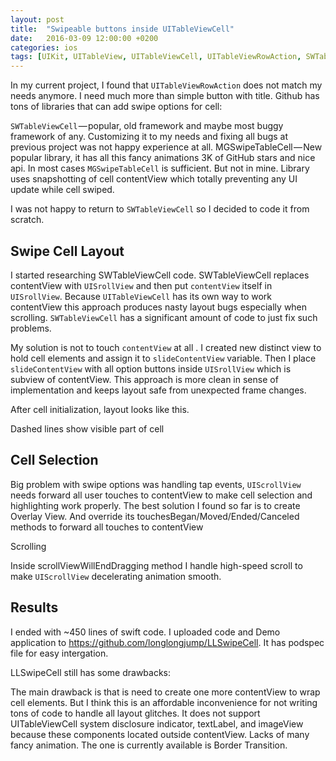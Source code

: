 ```yaml
---
layout: post
title:  "Swipeable buttons inside UITableViewCell"
date:   2016-03-09 12:00:00 +0200
categories: ios
tags: [UIKit, UITableView, UITableViewCell, UITableViewRowAction, SWTableViewCell, ios, swipe, Xcode]
---
```



In my current project, I found that `UITableViewRowAction` does not match my needs anymore. I need much more than simple button with title. Github has tons of libraries that can add swipe options for cell:

`SWTableViewCell` — popular, old framework and maybe most buggy framework of any. Customizing it to my needs and fixing all bugs at previous project was not happy experience at all.
MGSwipeTableCell — New popular library, it has all this fancy animations 3K of GitHub stars and nice api.
In most cases `MGSwipeTableCell` is sufficient. But not in mine. Library uses snapshotting of cell contentView which totally preventing any UI update while cell swiped.

I was not happy to return to `SWTableViewCell` so I decided to code it from scratch.

## Swipe Cell Layout

I started researching SWTableViewCell code. SWTableViewCell replaces contentView with `UISrollView` and then put `contentView` itself in `UISrollView`. Because `UITableViewCell` has its own way to work contentView this approach produces nasty layout bugs especially when scrolling. `SWTableViewCell` has a significant amount of code to just fix such problems.

My solution is not to touch `contentView` at all . I created new distinct view to hold cell elements and assign it to `slideContentView` variable. Then I place `slideContentView` with all option buttons inside `UISrollView` which is subview of contentView. This approach is more clean in sense of implementation and keeps layout safe from unexpected frame changes.


After cell initialization, layout looks like this.


Dashed lines show visible part of cell
## Cell Selection

Big problem with swipe options was handling tap events, `UIScrollView` needs forward all user touches to contentView to make cell selection and highlighting work properly. The best solution I found so far is to create Overlay View. And override its touchesBegan/Moved/Ended/Canceled methods to forward all touches to contentView

Scrolling

Inside scrollViewWillEndDragging method I handle high-speed scroll to make `UIScrollView` decelerating animation smooth.

## Results

I ended with ~450 lines of swift code. I uploaded code and Demo application to https://github.com/longlongjump/LLSwipeCell. It has podspec file for easy intergation.

LLSwipeCell still has some drawbacks:

The main drawback is that is need to create one more contentView to wrap cell elements. But I think this is an affordable inconvenience for not writing tons of code to handle all layout glitches.
It does not support UITableViewCell system disclosure indicator, textLabel, and imageView because these components located outside contentView.
Lacks of many fancy animation. The one is currently available is Border Transition.
